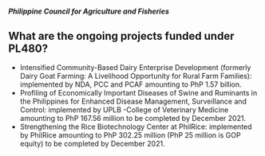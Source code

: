##### Philippine Council for Agriculture and Fisheries

## What are the ongoing projects funded under PL480?


 - Intensified Community-Based Dairy Enterprise Development (formerly Dairy Goat Farming: A Livelihood Opportunity for Rural Farm Families): implemented by NDA, PCC and PCAF amounting to PhP 1.57 billion.
 - Profiling of Economically Important Diseases of Swine and Ruminants in the Philippines for Enhanced Disease Management, Surveillance and Control: implemented by UPLB -College of Veterinary Medicine amounting to PhP 167.56 million to be completed by December 2021.
 - Strengthening the Rice Biotechnology Center at PhilRice: implemented by PhilRice amounting to PhP 302.25 million (PhP 25 million is GOP equity) to be completed by December 2021.
